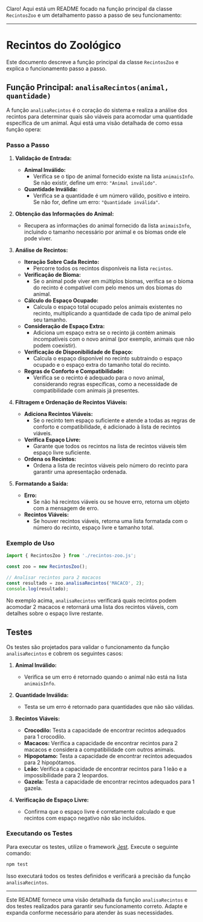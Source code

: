 Claro! Aqui está um README focado na função principal da classe `RecintosZoo` e um detalhamento passo a passo de seu funcionamento:

---

# Recintos do Zoológico

Este documento descreve a função principal da classe `RecintosZoo` e explica o funcionamento passo a passo.

## Função Principal: `analisaRecintos(animal, quantidade)`

A função `analisaRecintos` é o coração do sistema e realiza a análise dos recintos para determinar quais são viáveis para acomodar uma quantidade específica de um animal. Aqui está uma visão detalhada de como essa função opera:

### Passo a Passo

1. **Validação de Entrada:**
   - **Animal Inválido:**
     - Verifica se o tipo de animal fornecido existe na lista `animaisInfo`. Se não existir, define um erro: `"Animal inválido"`.
   - **Quantidade Inválida:**
     - Verifica se a quantidade é um número válido, positivo e inteiro. Se não for, define um erro: `"Quantidade inválida"`.

2. **Obtenção das Informações do Animal:**
   - Recupera as informações do animal fornecido da lista `animaisInfo`, incluindo o tamanho necessário por animal e os biomas onde ele pode viver.

3. **Análise de Recintos:**
   - **Iteração Sobre Cada Recinto:**
     - Percorre todos os recintos disponíveis na lista `recintos`.
   - **Verificação de Bioma:**
     - Se o animal pode viver em múltiplos biomas, verifica se o bioma do recinto é compatível com pelo menos um dos biomas do animal.
   - **Cálculo do Espaço Ocupado:**
     - Calcula o espaço total ocupado pelos animais existentes no recinto, multiplicando a quantidade de cada tipo de animal pelo seu tamanho.
   - **Consideração de Espaço Extra:**
     - Adiciona um espaço extra se o recinto já contém animais incompatíveis com o novo animal (por exemplo, animais que não podem coexistir).
   - **Verificação de Disponibilidade de Espaço:**
     - Calcula o espaço disponível no recinto subtraindo o espaço ocupado e o espaço extra do tamanho total do recinto.
   - **Regras de Conforto e Compatibilidade:**
     - Verifica se o recinto é adequado para o novo animal, considerando regras específicas, como a necessidade de compatibilidade com animais já presentes.

4. **Filtragem e Ordenação de Recintos Viáveis:**
   - **Adiciona Recintos Viáveis:**
     - Se o recinto tem espaço suficiente e atende a todas as regras de conforto e compatibilidade, é adicionado à lista de recintos viáveis.
   - **Verifica Espaço Livre:**
     - Garante que todos os recintos na lista de recintos viáveis têm espaço livre suficiente.
   - **Ordena os Recintos:**
     - Ordena a lista de recintos viáveis pelo número do recinto para garantir uma apresentação ordenada.

5. **Formatando a Saída:**
   - **Erro:**
     - Se não há recintos viáveis ou se houve erro, retorna um objeto com a mensagem de erro.
   - **Recintos Viáveis:**
     - Se houver recintos viáveis, retorna uma lista formatada com o número do recinto, espaço livre e tamanho total.

### Exemplo de Uso

```javascript
import { RecintosZoo } from './recintos-zoo.js';

const zoo = new RecintosZoo();

// Analisar recintos para 2 macacos
const resultado = zoo.analisaRecintos('MACACO', 2);
console.log(resultado);
```

No exemplo acima, `analisaRecintos` verificará quais recintos podem acomodar 2 macacos e retornará uma lista dos recintos viáveis, com detalhes sobre o espaço livre restante.

## Testes

Os testes são projetados para validar o funcionamento da função `analisaRecintos` e cobrem os seguintes casos:

1. **Animal Inválido:**
   - Verifica se um erro é retornado quando o animal não está na lista `animaisInfo`.

2. **Quantidade Inválida:**
   - Testa se um erro é retornado para quantidades que não são válidas.

3. **Recintos Viáveis:**
   - **Crocodilo:** Testa a capacidade de encontrar recintos adequados para 1 crocodilo.
   - **Macacos:** Verifica a capacidade de encontrar recintos para 2 macacos e considera a compatibilidade com outros animais.
   - **Hipopotamo:** Testa a capacidade de encontrar recintos adequados para 2 hipopótamos.
   - **Leão:** Verifica a capacidade de encontrar recintos para 1 leão e a impossibilidade para 2 leopardos.
   - **Gazela:** Testa a capacidade de encontrar recintos adequados para 1 gazela.

4. **Verificação de Espaço Livre:**
   - Confirma que o espaço livre é corretamente calculado e que recintos com espaço negativo não são incluídos.

### Executando os Testes

Para executar os testes, utilize o framework [Jest](https://jestjs.io/). Execute o seguinte comando:

```bash
npm test
```

Isso executará todos os testes definidos e verificará a precisão da função `analisaRecintos`.

---

Este README fornece uma visão detalhada da função `analisaRecintos` e dos testes realizados para garantir seu funcionamento correto. Adapte e expanda conforme necessário para atender às suas necessidades.
